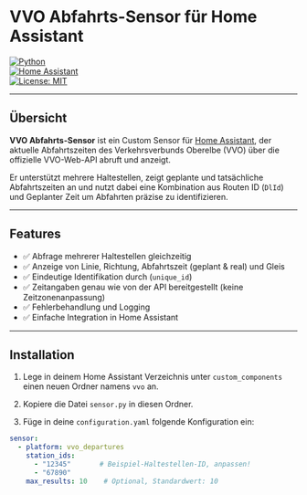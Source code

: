 # VVO Abfahrts-Sensor für Home Assistant

[![Python](https://img.shields.io/badge/python-3.8%2B-blue)](https://www.python.org/)  
[![Home Assistant](https://img.shields.io/badge/home--assistant-supported-green)](https://www.home-assistant.io/)  
[![License: MIT](https://img.shields.io/badge/License-MIT-yellow.svg)](https://opensource.org/licenses/MIT)

---

## Übersicht

**VVO Abfahrts-Sensor** ist ein Custom Sensor für [Home Assistant](https://www.home-assistant.io/), der aktuelle Abfahrtszeiten des Verkehrsverbunds Oberelbe (VVO) über die offizielle VVO-Web-API abruft und anzeigt.

Er unterstützt mehrere Haltestellen, zeigt geplante und tatsächliche Abfahrtszeiten an und nutzt dabei eine Kombination aus Routen ID (`DlId`) und Geplanter Zeit um Abfahrten präzise zu identifizieren.

---

## Features

- ✅ Abfrage mehrerer Haltestellen gleichzeitig  
- ✅ Anzeige von Linie, Richtung, Abfahrtszeit (geplant & real) und Gleis  
- ✅ Eindeutige Identifikation durch (`unique_id`)
- ✅ Zeitangaben genau wie von der API bereitgestellt (keine Zeitzonenanpassung)  
- ✅ Fehlerbehandlung und Logging  
- ✅ Einfache Integration in Home Assistant

---

## Installation

1. Lege in deinem Home Assistant Verzeichnis unter `custom_components` einen neuen Ordner namens `vvo` an.

2. Kopiere die Datei `sensor.py` in diesen Ordner.

3. Füge in deine `configuration.yaml` folgende Konfiguration ein:

```yaml
sensor:
  - platform: vvo_departures
    station_ids:
      - "12345"       # Beispiel-Haltestellen-ID, anpassen!
      - "67890"
    max_results: 10    # Optional, Standardwert: 10
